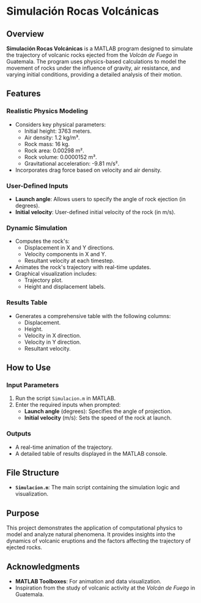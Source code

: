 # Simulación Rocas Volcánicas

## Overview
**Simulación Rocas Volcánicas** is a MATLAB program designed to simulate the trajectory of volcanic rocks ejected from the *Volcán de Fuego* in Guatemala. The program uses physics-based calculations to model the movement of rocks under the influence of gravity, air resistance, and varying initial conditions, providing a detailed analysis of their motion.

## Features

### Realistic Physics Modeling
- Considers key physical parameters:
  - Initial height: 3763 meters.
  - Air density: 1.2 kg/m³.
  - Rock mass: 16 kg.
  - Rock area: 0.00298 m².
  - Rock volume: 0.0000152 m³.
  - Gravitational acceleration: -9.81 m/s².
- Incorporates drag force based on velocity and air density.

### User-Defined Inputs
- **Launch angle**: Allows users to specify the angle of rock ejection (in degrees).
- **Initial velocity**: User-defined initial velocity of the rock (in m/s).

### Dynamic Simulation
- Computes the rock's:
  - Displacement in X and Y directions.
  - Velocity components in X and Y.
  - Resultant velocity at each timestep.
- Animates the rock's trajectory with real-time updates.
- Graphical visualization includes:
  - Trajectory plot.
  - Height and displacement labels.

### Results Table
- Generates a comprehensive table with the following columns:
  - Displacement.
  - Height.
  - Velocity in X direction.
  - Velocity in Y direction.
  - Resultant velocity.

## How to Use

### Input Parameters
1. Run the script `Simulacion.m` in MATLAB.
2. Enter the required inputs when prompted:
   - **Launch angle** (degrees): Specifies the angle of projection.
   - **Initial velocity** (m/s): Sets the speed of the rock at launch.

### Outputs
- A real-time animation of the trajectory.
- A detailed table of results displayed in the MATLAB console.

## File Structure
- **`Simulacion.m`**: The main script containing the simulation logic and visualization.

## Purpose
This project demonstrates the application of computational physics to model and analyze natural phenomena. It provides insights into the dynamics of volcanic eruptions and the factors affecting the trajectory of ejected rocks.

## Acknowledgments
- **MATLAB Toolboxes**: For animation and data visualization.
- Inspiration from the study of volcanic activity at the *Volcán de Fuego* in Guatemala.
